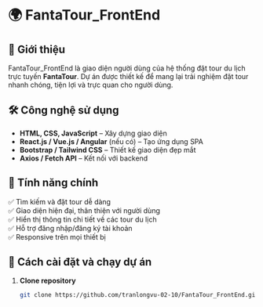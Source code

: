 # 🌍 FantaTour_FrontEnd

## 🚀 Giới thiệu
FantaTour_FrontEnd là giao diện người dùng của hệ thống đặt tour du lịch trực tuyến **FantaTour**. Dự án được thiết kế để mang lại trải nghiệm đặt tour nhanh chóng, tiện lợi và trực quan cho người dùng.

## 🛠️ Công nghệ sử dụng
- **HTML, CSS, JavaScript** – Xây dựng giao diện
- **React.js / Vue.js / Angular** (nếu có) – Tạo ứng dụng SPA
- **Bootstrap / Tailwind CSS** – Thiết kế giao diện đẹp mắt
- **Axios / Fetch API** – Kết nối với backend

## 🎯 Tính năng chính
✅ Tìm kiếm và đặt tour dễ dàng  
✅ Giao diện hiện đại, thân thiện với người dùng  
✅ Hiển thị thông tin chi tiết về các tour du lịch  
✅ Hỗ trợ đăng nhập/đăng ký tài khoản  
✅ Responsive trên mọi thiết bị  

## 🔧 Cách cài đặt và chạy dự án
1. **Clone repository**
   ```sh
   git clone https://github.com/tranlongvu-02-10/FantaTour_FrontEnd.git
